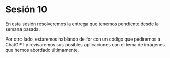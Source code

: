 # Sesión 10

En esta sesión resolveremos la entrega que tenemos pendiente desde la semana pasada. 

Por otro lado, estaremos hablando de for con un código que pediremos a ChatGPT y revisaremos sus posibles aplicaciones con el tema de imágenes que hemos abordado últimamente. 